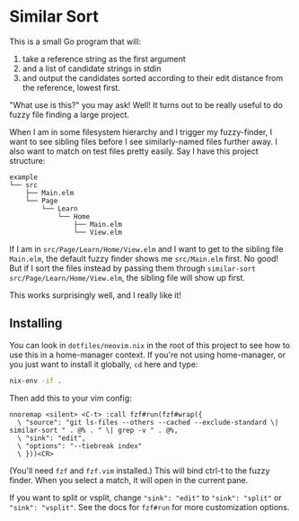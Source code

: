 # Similar Sort

This is a small Go program that will:

1. take a reference string as the first argument
2. and a list of candidate strings in stdin
3. and output the candidates sorted according to their edit distance from the reference, lowest first.

"What use is this?" you may ask!
Well!
It turns out to be really useful to do fuzzy file finding a large project.

When I am in some filesystem hierarchy and I trigger my fuzzy-finder, I want to see sibling files before I see similarly-named files further away.
I also want to match on test files pretty easily.
Say I have this project structure:

```
example
└── src
    ├── Main.elm
    └── Page
        └── Learn
            └── Home
                ├── Main.elm
                └── View.elm
```

If I am in `src/Page/Learn/Home/View.elm` and I want to get to the sibling file `Main.elm`, the default fuzzy finder shows me `src/Main.elm` first.
No good!
But if I sort the files instead by passing them through `similar-sort src/Page/Learn/Home/View.elm`, the sibling file will show up first.

This works surprisingly well, and I really like it!

## Installing

You can look in `dotfiles/neovim.nix` in the root of this project to see how to use this in a home-manager context.
If you're not using home-manager, or you just want to install it globally, `cd` here and type:

```sh
nix-env -if .
```

Then add this to your vim config:

```vim
nnoremap <silent> <C-t> :call fzf#run(fzf#wrap({
  \ "source": "git ls-files --others --cached --exclude-standard \| similar-sort " . @% . " \| grep -v " . @%,
  \ "sink": "edit",
  \ "options": "--tiebreak index"
  \ }))<CR>
```

(You'll need `fzf` and `fzf.vim` installed.)
This will bind ctrl-t to the fuzzy finder.
When you select a match, it will open in the current pane.

If you want to split or vsplit, change `"sink": "edit"` to `"sink": "split"` or `"sink": "vsplit"`.
See the docs for `fzf#run` for more customization options.

